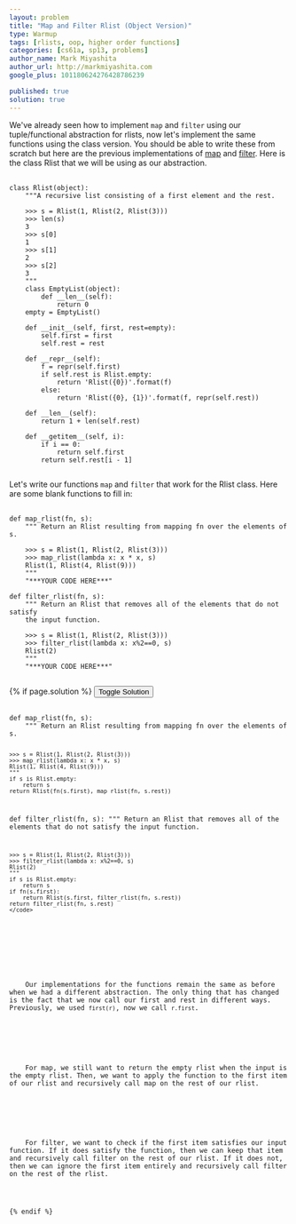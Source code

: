 ```yaml
---
layout: problem
title: "Map and Filter Rlist (Object Version)"
type: Warmup
tags: [rlists, oop, higher order functions]
categories: [cs61a, sp13, problems]
author_name: Mark Miyashita
author_url: http://markmiyashita.com
google_plus: 101180624276428786239

published: true
solution: true
---
```

<p>
  We've already seen how to implement <code>map</code> and <code>filter</code> using our tuple/functional abstraction for rlists, now let's implement the same functions using the class version. You should be able to write these from scratch but here are the previous implementations of <a href="http://markmiyashita.com/cs61a/sp13/problems/map_rlist/">map</a> and <a href="http://markmiyashita.com/cs61a/sp13/problems/filter_rlist/">filter</a>. Here is the class Rlist that we will be using as our abstraction.
</p>

<pre>
  <code class="prettyprint">
class Rlist(object):
    """A recursive list consisting of a first element and the rest.

    >>> s = Rlist(1, Rlist(2, Rlist(3)))
    >>> len(s)
    3
    >>> s[0]
    1
    >>> s[1]
    2
    >>> s[2]
    3
    """
    class EmptyList(object):
        def __len__(self):
            return 0
    empty = EmptyList()

    def __init__(self, first, rest=empty):
        self.first = first
        self.rest = rest

    def __repr__(self):
        f = repr(self.first)
        if self.rest is Rlist.empty:
            return 'Rlist({0})'.format(f)
        else:
            return 'Rlist({0}, {1})'.format(f, repr(self.rest))

    def __len__(self):
        return 1 + len(self.rest)

    def __getitem__(self, i):
        if i == 0:
            return self.first
        return self.rest[i - 1]
  </code>
</pre>

<p>
  Let's write our functions <code>map</code> and <code>filter</code> that work for the Rlist class. Here are some blank functions to fill in:
</p>

<pre>
  <code class="prettyprint">
def map_rlist(fn, s):
    """ Return an Rlist resulting from mapping fn over the elements of s.

    >>> s = Rlist(1, Rlist(2, Rlist(3)))
    >>> map_rlist(lambda x: x * x, s)
    Rlist(1, Rlist(4, Rlist(9)))
    """
    "***YOUR CODE HERE***"

def filter_rlist(fn, s):
    """ Return an Rlist that removes all of the elements that do not satisfy
    the input function.

    >>> s = Rlist(1, Rlist(2, Rlist(3)))
    >>> filter_rlist(lambda x: x%2==0, s)
    Rlist(2)
    """
    "***YOUR CODE HERE***"
  </code>
</pre>

{% if page.solution %}
<button onclick="toggleSolution()">Toggle Solution</button>

<div class="solution">
  <pre>
    <code class="prettyprint">
def map_rlist(fn, s):
    """ Return an Rlist resulting from mapping fn over the elements of s.

    >>> s = Rlist(1, Rlist(2, Rlist(3)))
    >>> map_rlist(lambda x: x * x, s)
    Rlist(1, Rlist(4, Rlist(9)))
    """
    if s is Rlist.empty:
        return s
    return Rlist(fn(s.first), map_rlist(fn, s.rest))

def filter_rlist(fn, s):
    """ Return an Rlist that removes all of the elements that do not satisfy
    the input function. 

    >>> s = Rlist(1, Rlist(2, Rlist(3)))
    >>> filter_rlist(lambda x: x%2==0, s)
    Rlist(2)
    """
    if s is Rlist.empty:
        return s
    if fn(s.first):
        return Rlist(s.first, filter_rlist(fn, s.rest))
    return filter_rlist(fn, s.rest)
    </code>
  </pre>
  
  <p>
    Our implementations for the functions remain the same as before when we had a different abstraction. The only thing that has changed is the fact that we now call our first and rest in different ways. Previously, we used <code>first(r)</code>, now we call <code>r.first</code>.
  </p>

  <p>
    For map, we still want to return the empty rlist when the input is the empty rlist. Then, we want to apply the function to the first item of our rlist and recursively call map on the rest of our rlist.
  </p>

  <p>
    For filter, we want to check if the first item satisfies our input function. If it does satisfy the function, then we can keep that item and recursively call filter on the rest of our rlist. If it does not, then we can ignore the first item entirely and recursively call filter on the rest of the rlist.
  </p>
</div>
{% endif %}
